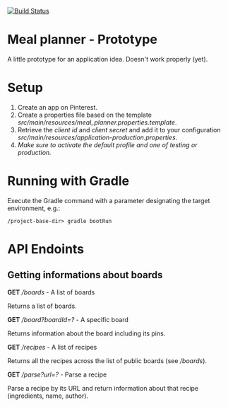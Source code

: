 [![Build Status](https://travis-ci.org/fzuellich/meal-planner.svg?branch=master)](https://travis-ci.org/fzuellich/meal-planner)

# Meal planner - Prototype

A little prototype for an application idea. Doesn't work properly (yet).

# Setup

1. Create an app on Pinterest.
2. Create a properties file based on the template *src/main/resources/meal_planner.properties.template*.
3. Retrieve the _client id_ and _client secret_ and add it to your configuration *src/main/resources/application-production.properties*.
4. *Make sure to activate the default profile and one of testing or production.*

# Running with Gradle

Execute the Gradle command with a parameter designating the target environment, e.g.:

    /project-base-dir> gradle bootRun

# API Endoints

## Getting informations about boards

**GET** _/boards_ - A list of boards

Returns a list of boards.

**GET** _/board?boardId=?_ - A specific board

Returns information about the board including its pins.

**GET** _/recipes_ - A list of recipes

Returns all the recipes across the list of public boards (see _/boards_).

**GET** _/parse?url=?_ - Parse a recipe

Parse a recipe by its URL and return information about that recipe (ingredients, name, author).